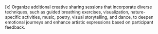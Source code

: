 [x] Organize additional creative sharing sessions that incorporate diverse techniques, such as guided breathing exercises, visualization, nature-specific activities, music, poetry, visual storytelling, and dance, to deepen emotional journeys and enhance artistic expressions based on participant feedback.